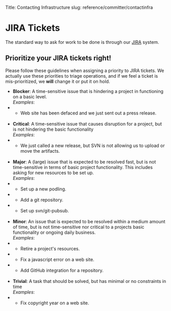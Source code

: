 Title: Contacting Infrastructure
slug: reference/committer/contactinfra


# JIRA Tickets
The standard way to ask for work to be done is through our [JIRA](https://issues.apache.org/jira/browse/INFRA) system.

## Prioritize your JIRA tickets right! ##
Please follow these guidelines when assigning a priority to JIRA tickets.
We actually use these priorities to triage operations, and if we feel a ticket is mis-prioritized, we __will__ change it or put it on hold.

- __Blocker__: A time-sensitive issue that is hindering a project in functioning on a basic level. <br/>_Examples_:
 - - Web site has been defaced and we just sent out a press release.<br/><br/>
- __Critical__: A time-sensitive issue that causes disruption for a project, but is not hindering the basic functionality <br/>_Examples_:
- - We just called a new release, but SVN is not allowing us to upload or
          move the artifacts.<br/><br/>
- __Major__: A (large) issue that is expected to be resolved fast, but is not time-sensitive in terms of basic project functionality. This includes asking for new resources to be set up. <br/>_Examples_:
 - - Set up a new podling.
 - - Add a git repository.
 - - Set up svn/git-pubsub.<br/><br/>
- __Minor__: An issue that is expected to be resolved within a medium amount of time, but is not time-sensitive nor critical to a projects basic functionality or ongoing daily business. <br/>_Examples_:
 - - Retire a project's resources.
 - - Fix a javascript error on a web site.
 - - Add GitHub integration for a repository.<br/><br/>
- __Trivial__: A task that should be solved, but has minimal or no constraints in time <br/>_Examples_:
 - - Fix copyright year on a web site.
    